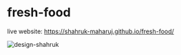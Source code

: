 # fresh-food
live website: https://shahruk-maharuj.github.io/fresh-food/

![design-shahruk](https://user-images.githubusercontent.com/46062763/124544999-0c492b00-de4a-11eb-9e92-6a9b1aa956eb.jpg)
